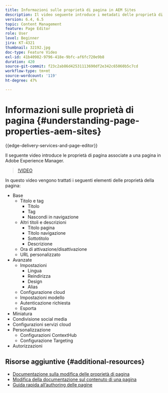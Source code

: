 ```yaml
---
title: Informazioni sulle proprietà di pagina in AEM Sites
description: Il video seguente introduce i metadati delle proprietà di pagina associati a una pagina in Adobe Experience Manager.
version: 6.4, 6.5
topic: Content Management
feature: Page Editor
role: User
level: Beginner
jira: KT-4321
thumbnail: 32192.jpg
doc-type: Feature Video
exl-id: 41b40982-9796-418e-9bfc-af6fc720e9b8
duration: 420
source-git-commit: f23c2ab86d42531113690df2e342c65060b5c7cd
workflow-type: tm+mt
source-wordcount: '119'
ht-degree: 47%

---
```


# Informazioni sulle proprietà di pagina {#understanding-page-properties-aem-sites}

{{edge-delivery-services-and-page-editor}}

Il seguente video introduce le proprietà di pagina associate a una pagina in Adobe Experience Manager.

>[!VIDEO](https://video.tv.adobe.com/v/32192?quality=12&learn=on)

In questo video vengono trattati i seguenti elementi delle proprietà della pagina:

* Base
   * Titolo e tag
      * Titolo
      * Tag
      * Nascondi in navigazione
   * Altri titoli e descrizioni
      * Titolo pagina
      * Titolo navigazione
      * Sottotitolo
      * Descrizione
   * Ora di attivazione/disattivazione
   * URL personalizzato
* Avanzate 
   * Impostazioni
      * Lingua
      * Reindirizza
      * Design
      * Alias
   * Configurazione cloud
   * Impostazioni modello
   * Autenticazione richiesta
   * Esporta
* Miniatura 
* Condivisione social media
* Configurazioni servizi cloud
* Personalizzazione
   * Configurazioni ContextHub
   * Configurazione Targeting
* Autorizzazioni

## Risorse aggiuntive {#additional-resources}

* [Documentazione sulla modifica delle proprietà di pagina](https://experienceleague.adobe.com/docs/experience-manager-65/authoring/authoring/editing-page-properties.html)
* [Modifica della documentazione sul contenuto di una pagina](https://experienceleague.adobe.com/docs/experience-manager-65/authoring/authoring/editing-content.html)
* [Guida rapida all’authoring delle pagine](https://experienceleague.adobe.com/docs/experience-manager-cloud-service/sites/authoring/getting-started/quick-start.html)
